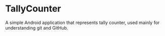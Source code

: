 TallyCounter
============

A simple Android application that represents tally counter, used mainly for understanding git and GitHub.

